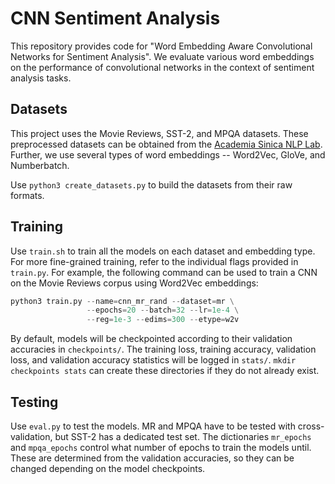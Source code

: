 # CNN Sentiment Analysis

This repository provides code for "Word Embedding Aware Convolutional Networks for Sentiment Analysis". We evaluate various word embeddings on the performance of convolutional networks in the context of sentiment analysis tasks.

## Datasets

This project uses the Movie Reviews, SST-2, and MPQA datasets. These preprocessed datasets can be obtained from the [Academia Sinica NLP Lab](https://github.com/AcademiaSinicaNLPLab/sentiment_dataset). Further, we use several types of word embeddings -- Word2Vec, GloVe, and Numberbatch.

Use `python3 create_datasets.py` to build the datasets from their raw formats.

## Training

Use `train.sh` to train all the models on each dataset and embedding type. For more fine-grained training, refer to the individual flags provided in `train.py`. For example, the following command can be used to train a CNN on the Movie Reviews corpus using Word2Vec embeddings:

```python
python3 train.py --name=cnn_mr_rand --dataset=mr \
                 --epochs=20 --batch=32 --lr=1e-4 \
                 --reg=1e-3 --edims=300 --etype=w2v
```

By default, models will be checkpointed according to their validation accuracies in `checkpoints/`. The training loss, training accuracy, validation loss, and validation accuracy statistics will be logged in `stats/`. `mkdir checkpoints stats` can create these directories if they do not already exist.

## Testing

Use `eval.py` to test the models. MR and MPQA have to be tested with cross-validation, but SST-2 has a dedicated test set. The dictionaries `mr_epochs` and `mpqa_epochs` control what number of epochs to train the models until. These are determined from the validation accuracies, so they can be changed depending on the model checkpoints. 
